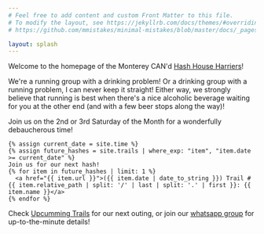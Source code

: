 ```yaml
---
# Feel free to add content and custom Front Matter to this file.
# To modify the layout, see https://jekyllrb.com/docs/themes/#overriding-theme-defaults
# https://github.com/mmistakes/minimal-mistakes/blob/master/docs/_pages/home.md

layout: splash
---
```


Welcome to the homepage of the Monterey CAN'd [Hash House Harriers](https://www.hashhouseharriers.com/what-is-hashing/)!

We're a running group with a drinking problem!
Or a drinking group with a running problem, I can never keep it straight!
Either way, we strongly believe that running is best when there's a nice alcoholic beverage waiting for you at the other end (and with a few beer stops along the way)!

Join us on the 2nd or 3rd Saturday of the Month for a wonderfully debaucherous time!


<div class="container">
  <div class="box box1">
    
    {% assign current_date = site.time %}
    {% assign future_hashes = site.trails | where_exp: "item", "item.date >= current_date" %}
    Join us for our next hash!
    {% for item in future_hashes | limit: 1 %}
      <a href="{{ item.url }}">({{ item.date | date_to_string }}) Trail #{{ item.relative_path | split: '/' | last | split: '.' | first }}: {{ item.name }}</a>
    {% endfor %}
  </div>
  <div class="box box2">
    Check <a href="/trails">Upcumming Trails</a> for our next outing, or join our <a href="https://chat.whatsapp.com/CHaIbQ75q5cGocMnhURlQk">whatsapp group</a> for up-to-the-minute details!
  </div>
</div>